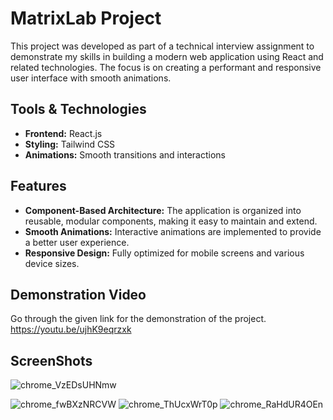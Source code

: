 # MatrixLab Project

This project was developed as part of a technical interview assignment to demonstrate my skills in building a modern web application using React and related technologies. The focus is on creating a performant and responsive user interface with smooth animations.

## Tools & Technologies

- **Frontend:** React.js
- **Styling:** Tailwind CSS
- **Animations:** Smooth transitions and interactions


## Features

- **Component-Based Architecture:** The application is organized into reusable, modular components, making it easy to maintain and extend.
- **Smooth Animations:** Interactive animations are implemented to provide a better user experience.
- **Responsive Design:** Fully optimized for mobile screens and various device sizes.

## Demonstration Video

Go through the given link for the demonstration of the project.
https://youtu.be/ujhK9eqrzxk

## ScreenShots

![chrome_VzEDsUHNmw](https://github.com/user-attachments/assets/fbfc715a-81c8-491e-8cc1-b62079e3ed48)

![chrome_fwBXzNRCVW](https://github.com/user-attachments/assets/fb806172-3550-4c1f-bb89-57ef74df52b8)
![chrome_ThUcxWrT0p](https://github.com/user-attachments/assets/4194ca27-b780-48f7-9698-124a372466d2)
![chrome_RaHdUR4OEn](https://github.com/user-attachments/assets/9e9bba3e-14cc-4340-8f5e-2e6499f2d48c)
